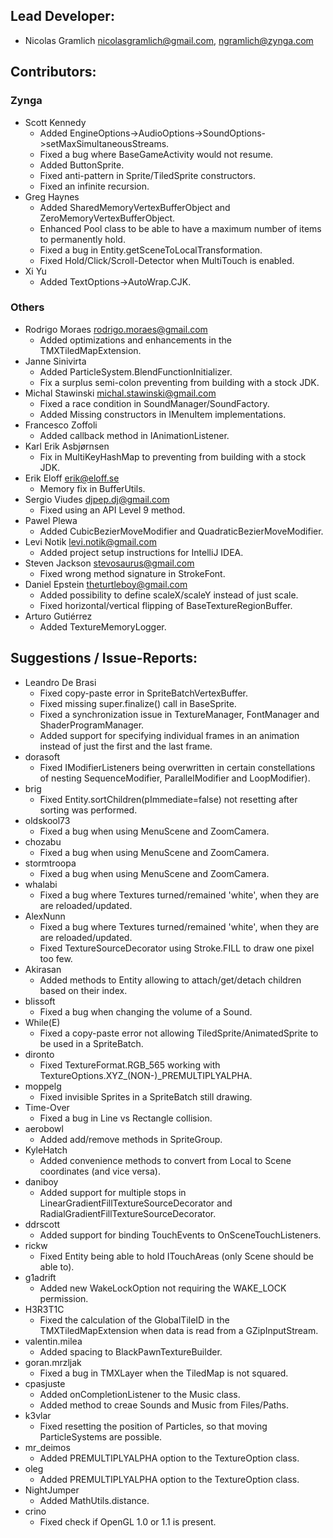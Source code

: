 ## Lead Developer:

* Nicolas Gramlich <nicolasgramlich@gmail.com>, <ngramlich@zynga.com>

## Contributors:

### Zynga
* Scott Kennedy
  * Added EngineOptions->AudioOptions->SoundOptions->setMaxSimultaneousStreams.
  * Fixed a bug where BaseGameActivity would not resume.
  * Added ButtonSprite.
  * Fixed anti-pattern in Sprite/TiledSprite constructors.
  * Fixed an infinite recursion.
* Greg Haynes
  * Added SharedMemoryVertexBufferObject and ZeroMemoryVertexBufferObject.
  * Enhanced Pool class to be able to have a maximum number of items to permanently hold.
  * Fixed a bug in Entity.getSceneToLocalTransformation.
  * Fixed Hold/Click/Scroll-Detector when MultiTouch is enabled.
* Xi Yu
  * Added TextOptions->AutoWrap.CJK.

### Others
* Rodrigo Moraes <rodrigo.moraes@gmail.com>
  * Added optimizations and enhancements in the TMXTiledMapExtension.
* Janne Sinivirta
  * Added ParticleSystem.BlendFunctionInitializer.
  * Fix a surplus semi-colon preventing from building with a stock JDK.
* Michal Stawinski <michal.stawinski@gmail.com>
  * Fixed a race condition in SoundManager/SoundFactory.
  * Added Missing constructors in IMenuItem implementations.
* Francesco Zoffoli
  * Added callback method in IAnimationListener.
* Karl Erik Asbjørnsen
  * Fix in MultiKeyHashMap to preventing from building with a stock JDK.
* Erik Eloff <erik@eloff.se>
  * Memory fix in BufferUtils.
* Sergio Viudes <djpep.dj@gmail.com>
  * Fixed using an API Level 9 method.
* Pawel Plewa
  * Added CubicBezierMoveModifier and QuadraticBezierMoveModifier.
* Levi Notik <levi.notik@gmail.com>
  * Added project setup instructions for IntelliJ IDEA.
* Steven Jackson <stevosaurus@gmail.com>
  * Fixed wrong method signature in StrokeFont.
* Daniel Epstein <theturtleboy@gmail.com>
  * Added possibility to define scaleX/scaleY instead of just scale.
  * Fixed horizontal/vertical flipping of BaseTextureRegionBuffer.
* Arturo Gutiérrez
  * Added TextureMemoryLogger.

## Suggestions / Issue-Reports:
* Leandro De Brasi
  * Fixed copy-paste error in SpriteBatchVertexBuffer.
  * Fixed missing super.finalize() call in BaseSprite.
  * Fixed a synchronization issue in TextureManager, FontManager and ShaderProgramManager.
  * Added support for specifying individual frames in an animation instead of just the first and the last frame.
* dorasoft
  * Fixed IModifierListeners being overwritten in certain constellations of nesting SequenceModifier, ParallelModifier and LoopModifier).
* brig
  * Fixed Entity.sortChildren(pImmediate=false) not resetting after sorting was performed.
* oldskool73
  * Fixed a bug when using MenuScene and ZoomCamera.
* chozabu
  * Fixed a bug when using MenuScene and ZoomCamera.
* stormtroopa
  * Fixed a bug when using MenuScene and ZoomCamera.
* whalabi
  * Fixed a bug where Textures turned/remained 'white', when they are are reloaded/updated.
* AlexNunn
  * Fixed a bug where Textures turned/remained 'white', when they are are reloaded/updated.
  * Fixed TextureSourceDecorator using Stroke.FILL to draw one pixel too few.
* Akirasan
  * Added methods to Entity allowing to attach/get/detach children based on their index.
* blissoft
  * Fixed a bug when changing the volume of a Sound.
* While(E)
  * Fixed a copy-paste error not allowing TiledSprite/AnimatedSprite to be used in a SpriteBatch.
* dironto
  * Fixed TextureFormat.RGB_565 working with TextureOptions.XYZ_(NON-)_PREMULTIPLYALPHA.
* moppelg
  * Fixed invisible Sprites in a SpriteBatch still drawing.
* Time-Over
  * Fixed a bug in Line vs Rectangle collision.
* aerobowl
  * Added add/remove methods in SpriteGroup.
* KyleHatch
  * Added convenience methods to convert from Local to Scene coordinates (and vice versa).
* daniboy
  * Added support for multiple stops in LinearGradientFillTextureSourceDecorator and RadialGradientFillTextureSourceDecorator.
* ddrscott
  * Added support for binding TouchEvents to OnSceneTouchListeners.
* rickw
  * Fixed Entity being able to hold ITouchAreas (only Scene should be able to).
* g1adrift
  * Added new WakeLockOption not requiring the WAKE_LOCK permission.
* H3R3T1C
  * Fixed the calculation of the GlobalTileID in the TMXTiledMapExtension when data is read from a GZipInputStream.
* valentin.milea
  * Added spacing to BlackPawnTextureBuilder.
* goran.mrzljak
  * Fixed a bug in TMXLayer when the TiledMap is not squared.
* cpasjuste
  * Added onCompletionListener to the Music class.
  * Added method to creae Sounds and Music from Files/Paths.
* k3vlar
  * Fixed resetting the position of Particles, so that moving ParticleSystems are possible.
* mr_deimos
  * Added PREMULTIPLYALPHA option to the TextureOption class.
* oleg
  * Added PREMULTIPLYALPHA option to the TextureOption class.
* NightJumper
  * Added MathUtils.distance.
* crino
  * Fixed check if OpenGL 1.0 or 1.1 is present.